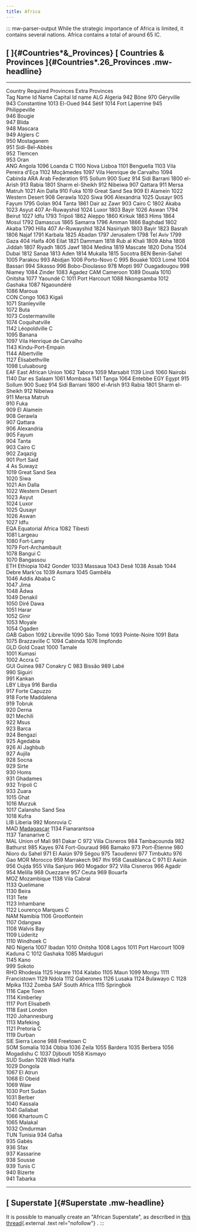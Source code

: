 ```yaml
---
title: Africa
---
```


::: mw-parser-output
While the strategic importance of Africa is limited, it contains several
nations. Africa contains a total of around 65 IC.

## [ ]{#Countries*&\_Provinces} [ Countries & Provinces ]{#Countries*.26_Provinces .mw-headline}

---

Country Required Provinces Extra Provinces  
 Tag Name Id Name Capital Id name
ALG Algeria 942 Bône 970 Géryville
943 Constantine 1013 El-Oued
944 Sétif 1014 Fort Laperrine
945 Philippeville  
 946 Bougie  
 947 Blida  
 948 Mascara  
 949 Algiers C  
 950 Mostaganem  
 951 Sidi-Bel-Abbès  
 952 Tlemcen  
 953 Oran  
 ANG Angola 1096 Loanda C 1100 Nova Lisboa
1101 Benguella 1103 Vila Pereira d\'Eça
1102 Moçâmedes 1097 Vila Henrique de Carvalho
1094 Cabinda
ARA Arab Federation 915 Sollum 900 Suez
914 Sidi Barrani 1800 el-Arish
913 Rabia 1801 Sharm el-Sheikh
912 Nibeiwa 907 Qattara
911 Mersa Matruh 1021 Ain Dalla
910 Fuka 1019 Great Sand Sea
909 El Alamein 1022 Western Desert
908 Gerawla 1020 Siwa
906 Alexandria 1025 Qusayr
905 Fayum 1795 Golan
904 Tanta 1861 Dair az Zawr
903 Cairo C 1802 Akaba
1023 Asyut 407 Ar-Ruwayshid
1024 Luxor 1803 Bayir
1026 Aswan 1794 Beirut
1027 Idfu 1793 Tripoli
1862 Aleppo 1860 Kirkuk
1863 Hims 1864 Mosul
1792 Damascus 1865 Samarra
1796 Amman 1866 Baghdad
1802 Akaba 1790 Hilla
407 Ar-Ruwayshid 1824 Nasiriyah
1803 Bayir 1823 Basrah
1806 Najaf
1791 Karbala
1825 Abadan
1797 Jerusalem
1798 Tel Aviv
1799 Gaza
404 Haifa
406 Eilat
1821 Dammam
1818 Rub al Khali
1809 Abha
1808 Jiddah
1807 Riyadh
1805 Jawf
1804 Medina
1819 Mascate
1820 Doha
1504 Dubai
1812 Sanaa
1813 Aden
1814 Mukalla
1815 Socotra
BEN Benin-Sahel 1005 Parakou 993 Abidjan
1006 Porto-Novo C 995 Bouaké
1003 Lomé
1004 Bassari
994 Sikasso
996 Bobo-Dioulasso
978 Mopti
997 Ouagadougou
998 Niamey
1084 Zinder
1083 Agadez
CAM Cameroon 1089 Douala 1010 Onitsha
1077 Yaoundé C 1011 Port Harcourt
1088 Nkongsamba 1012 Gashaka
1087 Ngaoundéré  
 1086 Maroua  
 CON Congo 1063 Kigali  
 1071 Stanleyville  
 1072 Buta  
 1073 Costermanville  
 1074 Coquihatville  
 1142 Léopoldville C  
 1095 Banana  
 1097 Vila Henrique de Carvalho  
 1143 Kindu-Port-Empain  
 1144 Albertville  
 1127 Élisabethville  
 1098 Luluabourg  
 EAF East African Union 1062 Tabora 1059 Marsabit
1139 Lindi 1060 Nairobi
1140 Dar es Salaam 1061 Mombasa
1141 Tanga 1064 Entebbe
EGY Egypt 915 Sollum 900 Suez
914 Sidi Barrani 1800 el-Arish
913 Rabia 1801 Sharm el-Sheikh
912 Nibeiwa  
 911 Mersa Matruh  
 910 Fuka  
 909 El Alamein  
 908 Gerawla  
 907 Qattara  
 906 Alexandria  
 905 Fayum  
 904 Tanta  
 903 Cairo C  
 902 Zaqazig  
 901 Port Said  
 4 As Suwayz  
 1019 Great Sand Sea  
 1020 Siwa  
 1021 Ain Dalla  
 1022 Western Desert  
 1023 Asyut  
 1024 Luxor  
 1025 Qusayr  
 1026 Aswan  
 1027 Idfu  
 EQA Equatorial Africa 1082 Tibesti  
 1081 Largeau  
 1080 Fort-Lamy  
 1079 Fort-Archambault  
 1078 Bangui C  
 1070 Bangassou  
 ETH Ethiopia 1042 Gonder 1033 Massaua
1043 Desê 1038 Assab
1044 Debre Mark\'os 1039 Asmara
1045 Gambêla  
 1046 Addis Ababa C  
 1047 Jima  
 1048 Âdwa  
 1049 Denakil  
 1050 Dirê Dawa  
 1051 Harar  
 1052 Ginir  
 1053 Moyale  
 1054 Ogaden  
 GAB Gabon 1092 Libreville 1090 São Tomé
1093 Pointe-Noire 1091 Bata
1075 Brazzaville C 1094 Cabinda
1076 Impfondo  
 GLD Gold Coast 1000 Tamale  
 1001 Kumasi  
 1002 Accra C  
 GUI Guinea 987 Conakry C 983 Bissão
989 Labé  
 990 Siguiri  
 991 Kankan  
 LBY Libya 916 Bardia  
 917 Forte Capuzzo  
 918 Forte Maddalena  
 919 Tobruk  
 920 Derna  
 921 Mechili  
 922 Msus  
 923 Barca  
 924 Bengazi  
 925 Agedabia  
 926 Al Jaghbub  
 927 Aujila  
 928 Socna  
 929 Sirte  
 930 Homs  
 931 Ghadames  
 932 Tripoli C  
 933 Zuara  
 1015 Ghat  
 1016 Murzuk  
 1017 Calansho Sand Sea  
 1018 Kufra  
 LIB Liberia 992 Monrovia C  
 MAD [Madagascar](/wiki/Madagascar "Madagascar") 1134 Fianarantsoa  
 1137 Tananarive C  
 MAL Union of Mali 981 Dakar C 972 Villa Cisneros
984 Tambacounda 982 Bathurst
985 Kayes 974 Fort-Gouraud
986 Bamako 973 Port-Étienne
980 Nioro du Sahel 971 El Aaiún
979 Ségou 975 Taoudenni
977 Timbuktu 976 Gao
MOR Morocco 959 Marrakech 967 Ifni
958 Casablanca C 971 El Aaiún
956 Oujda 955 Villa Sanjuro
960 Mogador 972 Villa Cisneros
966 Agadir 954 Melilla
968 Ouezzane 957 Ceuta
969 Bouarfa  
 MOZ Mozambique 1138 Vila Cabral  
 1133 Quelimane  
 1130 Beira  
 1131 Tete  
 1123 Inhambane  
 1122 Lourenço Marques C  
 NAM Namibia 1106 Grootfontein  
 1107 Odangwa  
 1108 Walvis Bay  
 1109 Lüderitz  
 1110 Windhoek C  
 NIG Nigeria 1007 Ibadan 1010 Onitsha
1008 Lagos 1011 Port Harcourt
1009 Kaduna C 1012 Gashaka
1085 Maiduguri  
 1145 Kano  
 999 Sokoto  
 RHO Rhodesia 1125 Harare 1104 Kalabo
1105 Maun 1099 Mongu
1111 Francistown 1129 Ndola
1112 Gaberones 1126 Lusaka
1124 Bulawayo C 1128 Mpika
1132 Zomba
SAF South Africa 1115 Springbok  
 1116 Cape Town  
 1114 Kimberley  
 1117 Port Elisabeth  
 1118 East London  
 1120 Johannesburg  
 1113 Mafeking  
 1121 Pretoria C  
 1119 Durban  
 SIE Sierra Leone 988 Freetown C  
 SOM Somalia 1034 Obbia 1036 Zeila
1055 Bardera 1035 Berbera
1056 Mogadishu C 1037 Djibouti
1058 Kismayo  
 SUD Sudan 1028 Wadi Halfa  
 1029 Dongola  
 1067 El Atrun  
 1068 El Obeid  
 1069 Waw  
 1030 Port Sudan  
 1031 Berber  
 1040 Kassala  
 1041 Gallabat  
 1066 Khartoum C  
 1065 Malakal  
 1032 Omdurman  
 TUN Tunisia 934 Gafsa  
 935 Gabès  
 936 Sfax  
 937 Kassarine  
 938 Sousse  
 939 Tunis C  
 940 Bizerte  
 941 Tabarka

---

## [ Superstate ]{#Superstate .mw-headline}

It is possible to manually create an \"African Superstate\", as
described in [this
thread](http://forum.paradoxplaza.com/forum/showthread.php?t=330990){.external
.text rel="nofollow"} .
:::
